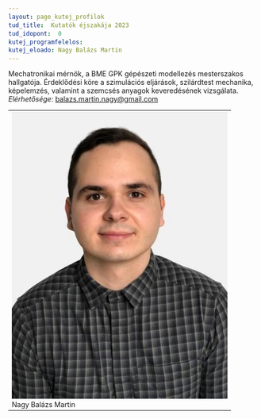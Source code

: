 ```yaml
---
layout: page_kutej_profilok
tud_title:  Kutatók éjszakája 2023
tud_idopont:  0
kutej_programfelelos:
kutej_eloado: Nagy Balázs Martin
---
```



Mechatronikai mérnök, a BME GPK gépészeti modellezés mesterszakos hallgatója. Érdeklődési köre a szimulációs eljárások, szilárdtest mechanika, képelemzés, valamint a szemcsés anyagok keveredésének vizsgálata. _Elérhetősége_: balazs.martin.nagy@gmail.com

<table class="picture">
<tr>
<td>

<div class="gallery">
    <img src="images/Nagy_Balazs_Martin.jpg" max-width="250" max-height="200">
  <div class="desc">Nagy Balázs Martin</div>
</div>

</td>
</tr>
</table>
